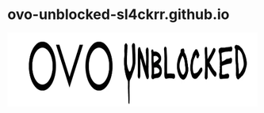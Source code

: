 # ovo-unblocked-sl4ckrr.github.io
<img src="./ovo-unblocked-game-logo.webp" alt="tunnel rush" class="img-fluid" width="900px" height="150px" id="logo">
